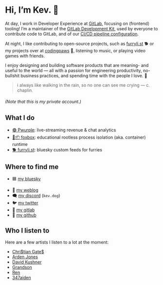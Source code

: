 # Hi, I’m Kev. 👋

At day, I work in Developer Experience at [GitLab](https://about.gitlab.com), focusing on (frontend) tooling! I’m a maintainer of the [GitLab Development Kit](https://gitlab.com/gitlab-org/gitlab-development-kit), used by everyone to contribute code to GitLab, and of our [CI/CD pipeline configuration](https://gitlab.com/gitlab-org/gitlab/-/tree/master/.gitlab/ci).

At night, I like contributing to open-source projects, such as [furryli.st](https://github.com/strideynet/bsky-furry-feed) 🐕 or my projects over at [codingpaws](https://gitlab.com/codingpaws) 🐾, listening to music, or playing video games with friends.

I enjoy designing and building software products that are meaning- and useful to the world — all with a passion for engineering productivity, no-bullshit business practices, and spending time with the people I love. 🧡

<!--private-->

> i always like walking in the rain, so no one can see me crying — c. chaplin.

###### (Note that this is my private account.)

<!--/private-->

## What I do <!--work:outside of work/work-->

- [🟣 Pwurple](https://gitlab.com/codingpaws/pwurple/): live-streaming revenue & chat analytics
- [🦊📦 foxbox](https://github.com/codingpa-ws/foxbox): educational rootless process isolation (aka. container) runtime
- [🐕 furryli.st](https://github.com/strideynet/bsky-furry-feed): bluesky custom feeds for furries

## Where to find me

<!--private-->

- 🟦 [my bluesky](https://bsky.app/profile/woof.bsky.social)
<!--/private-->
- 🐾 [my weblog](https://codingpa.ws)
- 🗨 [my discord](https://discord.com/users/216472541148086272) (`kev.dog`)
- 🐦 [my twitter](https://twitter.com/kevslashnull/)
- 🦊 [my gitlab](https://gitlab.com/KevSlashNull)
- 🐙 [my github](https://github.com/KevSlashNull)

## Who I listen to

Here are a few artists I listen to a lot at the moment:

- [Chri\$tian Gate\$](https://genius.com/artists/Chri-tian-gate)
- [Arden Jones](https://genius.com/artists/Arden-jones)
- [David Kushner](https://genius.com/artists/David-kushner)
- [Grandson](https://genius.com/artists/Grandson)
- [Ren](https://genius.com/artists/Ren)
- [347aiden](https://genius.com/artists/347aidan)

<!--work:

---
Note: This file is auto-generated from my personal repo at [KevSlashNull/KevSlashNull](https://gitlab.com/KevSlashNull/KevSlashNull).
/work-->

<!--
**KevSlashNull/KevSlashNull** is a ✨ _special_ ✨ repository because its `README.md` (this file) appears on your GitHub profile.

Here are some ideas to get you started:

- 🔭 I’m currently working on ...
- 🌱 I’m currently learning ...
- 👯 I’m looking to collaborate on ...
- 🤔 I’m looking for help with ...
- 💬 Ask me about ...
- 📫 How to reach me: ...
- 😄 Pronouns: ...
- ⚡ Fun fact: ...
-->
